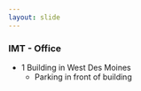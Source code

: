 ```yaml
---
layout: slide
---
```


### IMT - Office

* 1 Building in West Des Moines
  * Parking in front of building

